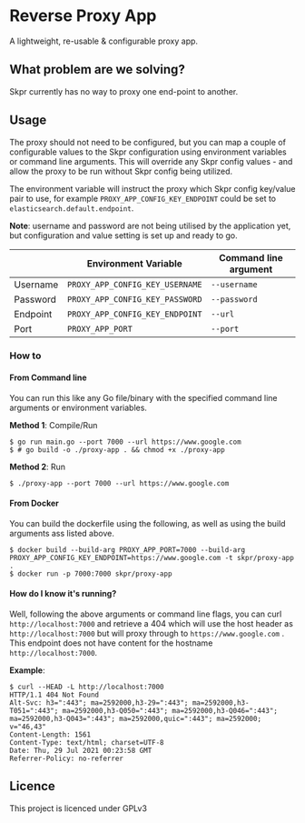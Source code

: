 Reverse Proxy App
=======================

A lightweight, re-usable & configurable proxy app.

## What problem are we solving?

Skpr currently has no way to proxy one end-point to another.

## Usage

The proxy should not need to be configured, but you can map a couple of 
configurable values to the Skpr configuration using environment variables or
command line arguments. This will override any Skpr config values - and allow
the proxy to be run without Skpr config being utilized.

The environment variable will instruct the proxy which Skpr config key/value
pair to use, for example `PROXY_APP_CONFIG_KEY_ENDPOINT` could be set to
`elasticsearch.default.endpoint`.

**Note**: username and password are not being utilised by the application yet, 
but configuration and value setting is set up and ready to go.

|          | Environment Variable            | Command line argument |
|----------|---------------------------------|-----------------------|
| Username | `PROXY_APP_CONFIG_KEY_USERNAME` | `--username`          |
| Password | `PROXY_APP_CONFIG_KEY_PASSWORD` | `--password`          |
| Endpoint | `PROXY_APP_CONFIG_KEY_ENDPOINT` | `--url`               |
| Port     | `PROXY_APP_PORT`                | `--port`              |

### How to

#### From Command line

You can run this like any Go file/binary with the specified command line
arguments or environment variables.

**Method 1**: Compile/Run
```shell
$ go run main.go --port 7000 --url https://www.google.com
$ # go build -o ./proxy-app . && chmod +x ./proxy-app
```

**Method 2**: Run
```shell
$ ./proxy-app --port 7000 --url https://www.google.com
```

#### From Docker

You can build the dockerfile using the following, as well as using the build
arguments ass listed above.
```shell
$ docker build --build-arg PROXY_APP_PORT=7000 --build-arg PROXY_APP_CONFIG_KEY_ENDPOINT=https://www.google.com -t skpr/proxy-app .
$ docker run -p 7000:7000 skpr/proxy-app
```

#### How do I know it's running?

Well, following the above arguments or command line flags, you can curl 
`http://localhost:7000` and retrieve a 404 which will use the host header
as `http://localhost:7000` but will proxy through to `https://www.google.com`
. This endpoint does not have content for the hostname `http://localhost:7000`.

**Example**:
```shell
$ curl --HEAD -L http://localhost:7000
HTTP/1.1 404 Not Found
Alt-Svc: h3=":443"; ma=2592000,h3-29=":443"; ma=2592000,h3-T051=":443"; ma=2592000,h3-Q050=":443"; ma=2592000,h3-Q046=":443"; ma=2592000,h3-Q043=":443"; ma=2592000,quic=":443"; ma=2592000; v="46,43"
Content-Length: 1561
Content-Type: text/html; charset=UTF-8
Date: Thu, 29 Jul 2021 00:23:58 GMT
Referrer-Policy: no-referrer
```

## Licence

This project is licenced under GPLv3